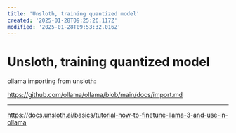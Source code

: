 ```yaml
---
title: 'Unsloth, training quantized model'
created: '2025-01-28T09:25:26.117Z'
modified: '2025-01-28T09:53:32.016Z'
---
```


# Unsloth, training quantized model

ollama importing from unsloth:

https://github.com/ollama/ollama/blob/main/docs/import.md

---

https://docs.unsloth.ai/basics/tutorial-how-to-finetune-llama-3-and-use-in-ollama
